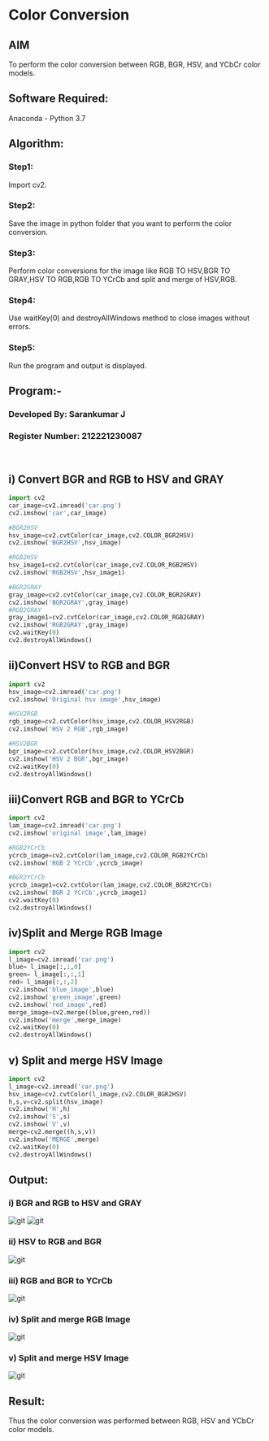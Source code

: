 # Color Conversion
## AIM
To perform the color conversion between RGB, BGR, HSV, and YCbCr color models.

## Software Required:
Anaconda - Python 3.7
## Algorithm:
### Step1: 

Import cv2.
<br>

### Step2: 

Save the image in python folder that you want to perform the color conversion.
<br>

### Step3: 

Perform color conversions for the image like RGB TO HSV,BGR TO GRAY,HSV TO RGB,RGB TO YCrCb and split and merge of HSV,RGB.
<br>

### Step4: 

Use waitKey(0) and destroyAllWindows method to close images without errors.
<br>

### Step5: 

Run the program and output is displayed.
<br>

## Program:-

### Developed By: Sarankumar J
### Register Number: 212221230087
<br>

## i) Convert BGR and RGB to HSV and GRAY
```python
import cv2
car_image=cv2.imread('car.png')
cv2.imshow('car',car_image)

#BGR2HSV
hsv_image=cv2.cvtColor(car_image,cv2.COLOR_BGR2HSV)
cv2.imshow('BGR2HSV',hsv_image)

#RGB2HSV
hsv_image1=cv2.cvtColor(car_image,cv2.COLOR_RGB2HSV)
cv2.imshow('RGB2HSV',hsv_image1)

#BGR2GRAY
gray_image=cv2.cvtColor(car_image,cv2.COLOR_BGR2GRAY)
cv2.imshow('BGR2GRAY',gray_image)
#RGB2GRAY
gray_image1=cv2.cvtColor(car_image,cv2.COLOR_RGB2GRAY)
cv2.imshow('RGB2GRAY',gray_image)
cv2.waitKey(0)
cv2.destroyAllWindows()
```
## ii)Convert HSV to RGB and BGR
```python
import cv2
hsv_image=cv2.imread('car.png')
cv2.imshow('Original hsv image',hsv_image)

#HSV2RGB
rgb_image=cv2.cvtColor(hsv_image,cv2.COLOR_HSV2RGB)
cv2.imshow('HSV 2 RGB',rgb_image)

#HSV2BGR
bgr_image=cv2.cvtColor(hsv_image,cv2.COLOR_HSV2BGR)
cv2.imshow('HSV 2 BGR',bgr_image)
cv2.waitKey(0)
cv2.destroyAllWindows()
```
## iii)Convert RGB and BGR to YCrCb
```python
import cv2
lam_image=cv2.imread('car.png')
cv2.imshow('original image',lam_image)

#RGB2YCrCb
ycrcb_image=cv2.cvtColor(lam_image,cv2.COLOR_RGB2YCrCb)
cv2.imshow('RGB 2 YCrCb',ycrcb_image)

#BGR2YCrCb
ycrcb_image1=cv2.cvtColor(lam_image,cv2.COLOR_BGR2YCrCb)
cv2.imshow('BGR 2 YCrCb',ycrcb_image1)
cv2.waitKey(0)
cv2.destroyAllWindows()
```
## iv)Split and Merge RGB Image
```python
import cv2
l_image=cv2.imread('car.png')
blue= l_image[:,:,0]
green= l_image[:,:,1]
red= l_image[:,:,2]
cv2.imshow('blue_image',blue)
cv2.imshow('green_image',green)
cv2.imshow('red_image',red)
merge_image=cv2.merge((blue,green,red))
cv2.imshow('merge',merge_image)
cv2.waitKey(0)
cv2.destroyAllWindows()
```
## v) Split and merge HSV Image
```python
import cv2
l_image=cv2.imread('car.png')
hsv_image=cv2.cvtColor(l_image,cv2.COLOR_BGR2HSV)
h,s,v=cv2.split(hsv_image)
cv2.imshow('H',h)
cv2.imshow('S',s)
cv2.imshow('V',v)
merge=cv2.merge((h,s,v))
cv2.imshow('MERGE',merge)
cv2.waitKey(0)
cv2.destroyAllWindows()
```
## Output:
### i) BGR and RGB to HSV and GRAY
![git](./original.png)
![git](./op1.png)
### ii) HSV to RGB and BGR
![git](./op2.png)
### iii) RGB and BGR to YCrCb
![git](./op3.png)
### iv) Split and merge RGB Image
![git](./op4.png)
### v) Split and merge HSV Image
![git](./op5.png)
## Result:
Thus the color conversion was performed between RGB, HSV and YCbCr color models.
